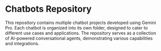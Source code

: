 # Chatbots Repository

This repository contains multiple chatbot projects developed using Gemini Pro. Each chatbot is organized into its own folder, designed to cater to different use cases and applications. The repository serves as a collection of AI-powered conversational agents, demonstrating various capabilities and integrations.
